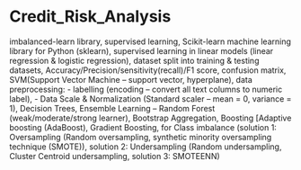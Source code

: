 # Credit_Risk_Analysis
imbalanced-learn library, supervised learning, Scikit-learn machine learning library for Python (sklearn), supervised learning in linear models (linear regression &amp; logistic regression), dataset split into training &amp; testing datasets, Accuracy/Precision/sensitivity(recall)/F1 score, confusion matrix, SVM(Support Vector Machine – support vector, hyperplane), data preprocessing: - labelling (encoding – convert all text columns to numeric label),  - Data Scale &amp; Normalization (Standard scaler – mean = 0, variance = 1), Decision Trees, Ensemble Learning – Random Forest (weak/moderate/strong learner), Bootstrap Aggregation, Boosting [Adaptive boosting (AdaBoost), Gradient Boosting, for Class imbalance (solution 1: Oversampling (Random oversampling, synthetic minority oversampling technique (SMOTE)), solution 2: Undersampling (Random undersampling, Cluster Centroid undersampling, solution 3: SMOTEENN)
